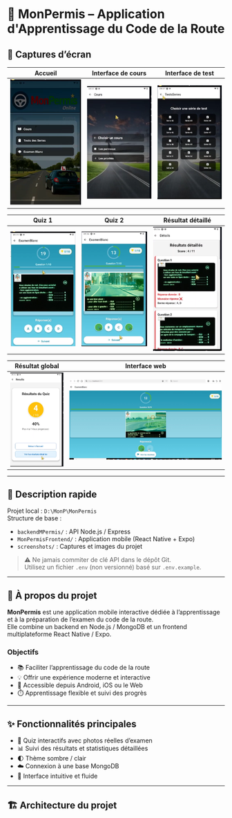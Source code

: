 # 🚗 MonPermis – Application d'Apprentissage du Code de la Route

## 📸 Captures d’écran

| Accueil | Interface de cours | Interface de test |
|----------|-------------------|-------------------|
| ![Accueil](https://github.com/bako1716/MonPermis/blob/master/screenshots/accuil.png?raw=true) | ![Cours](https://github.com/bako1716/MonPermis/blob/master/screenshots/cours_inteface.png?raw=true) | ![Test](https://github.com/bako1716/MonPermis/blob/master/screenshots/interface_test_series.png?raw=true) |

| Quiz 1 | Quiz 2 | Résultat détaillé |
|---------|---------|------------------|
| ![Quiz 1](https://github.com/bako1716/MonPermis/blob/master/screenshots/QUIZZ.png?raw=true) | ![Quiz 2](https://github.com/bako1716/MonPermis/blob/master/screenshots/QUIZZ2.png?raw=true) | ![Résultat détaillé](https://github.com/bako1716/MonPermis/blob/master/screenshots/RESLTAT%20DETAILLE.png?raw=true) |

| Résultat global | Interface web |
|------------------|---------------|
| ![Résultat](https://github.com/bako1716/MonPermis/blob/master/screenshots/RESULTAT.png?raw=true) | ![Interface web](https://github.com/bako1716/MonPermis/blob/master/screenshots/web_interface.png?raw=true) |

---

## 🧭 Description rapide

Projet local : `D:\MonP\MonPermis`  
Structure de base :

- `backendMPermis/` : API Node.js / Express  
- `MonPermisFrontend/` : Application mobile (React Native + Expo)  
- `screenshots/` : Captures et images du projet  

> ⚠️ Ne jamais commiter de clé API dans le dépôt Git.  
> Utilisez un fichier `.env` (non versionné) basé sur `.env.example`.

---

## 🎯 À propos du projet

**MonPermis** est une application mobile interactive dédiée à l’apprentissage et à la préparation de l’examen du code de la route.  
Elle combine un backend en Node.js / MongoDB et un frontend multiplateforme React Native / Expo.

### Objectifs

- 📚 Faciliter l’apprentissage du code de la route  
- 💡 Offrir une expérience moderne et interactive  
- 📱 Accessible depuis Android, iOS ou le Web  
- ⏱️ Apprentissage flexible et suivi des progrès  

---

## ✨ Fonctionnalités principales

- 🧠 Quiz interactifs avec photos réelles d’examen  
- 📊 Suivi des résultats et statistiques détaillées  
- 🌓 Thème sombre / clair  
- ☁️ Connexion à une base MongoDB  
- 📲 Interface intuitive et fluide  

---

## 🏗️ Architecture du projet

